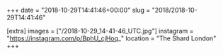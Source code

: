+++
date = "2018-10-29T14:41:46+00:00"
slug = "2018/2018-10-29T14:41:46"

[extra]
images = ["/2018-10-29_14-41-46_UTC.jpg"]
instagram = "https://instagram.com/p/BphU_cjHoq_"
location = "The Shard London"
+++
